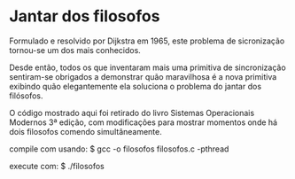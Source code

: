 # Jantar dos filosofos

Formulado e resolvido por Dijkstra em 1965, este problema de sicronização tornou-se um dos mais conhecidos. 

Desde então, todos os que inventaram mais uma primitiva de sincronização sentiram-se obrigados a demonstrar quão maravilhosa é a nova primitiva exibindo quão elegantemente ela soluciona o problema do jantar dos filósofos.

O código mostrado aqui foi retirado do livro Sistemas Operacionais Modernos 3ª edição, com modificações para mostrar momentos onde há dois filosofos comendo simultâneamente.

compile com usando: $ gcc -o filosofos filosofos.c -pthread

execute com: $ ./filosofos
